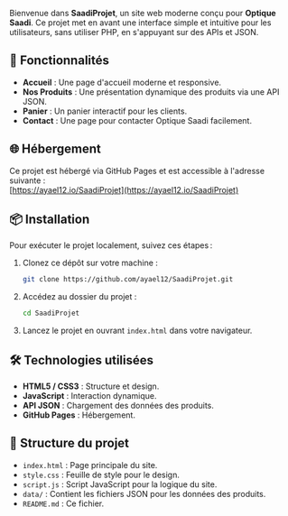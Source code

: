 
Bienvenue dans **SaadiProjet**, un site web moderne conçu pour **Optique Saadi**. Ce projet met en avant une interface simple et intuitive pour les utilisateurs, sans utiliser PHP, en s'appuyant sur des APIs et JSON.

## 🚀 Fonctionnalités

- **Accueil** : Une page d'accueil moderne et responsive.
- **Nos Produits** : Une présentation dynamique des produits via une API JSON.
- **Panier** : Un panier interactif pour les clients.
- **Contact** : Une page pour contacter Optique Saadi facilement.

## 🌐 Hébergement

Ce projet est hébergé via GitHub Pages et est accessible à l'adresse suivante :  
[https://ayael12.io/SaadiProjet](https://ayael12.io/SaadiProjet)

## 📦 Installation

Pour exécuter le projet localement, suivez ces étapes :

1. Clonez ce dépôt sur votre machine :
   ```bash
   git clone https://github.com/ayael12/SaadiProjet.git
   ```

2. Accédez au dossier du projet :
   ```bash
   cd SaadiProjet
   ```

3. Lancez le projet en ouvrant `index.html` dans votre navigateur.

## 🛠️ Technologies utilisées

- **HTML5 / CSS3** : Structure et design.
- **JavaScript** : Interaction dynamique.
- **API JSON** : Chargement des données des produits.
- **GitHub Pages** : Hébergement.

## 📖 Structure du projet

- `index.html` : Page principale du site.
- `style.css` : Feuille de style pour le design.
- `script.js` : Script JavaScript pour la logique du site.
- `data/` : Contient les fichiers JSON pour les données des produits.
- `README.md` : Ce fichier.
